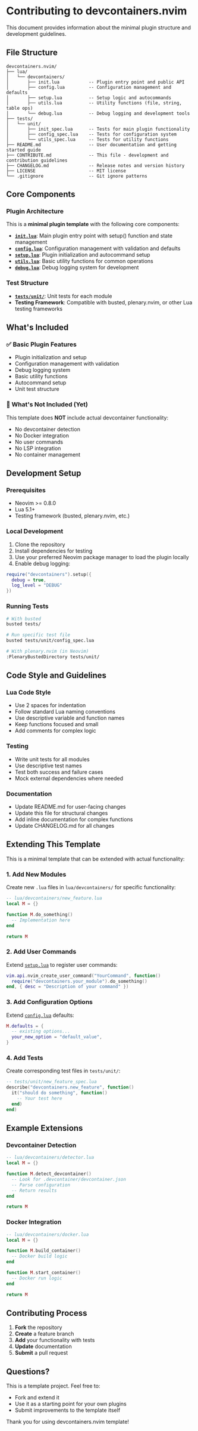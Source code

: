 # Contributing to devcontainers.nvim

This document provides information about the minimal plugin structure and development guidelines.

## File Structure

```
devcontainers.nvim/
├── lua/
│   └── devcontainers/
│       ├── init.lua           -- Plugin entry point and public API
│       ├── config.lua         -- Configuration management and defaults
│       ├── setup.lua          -- Setup logic and autocommands
│       ├── utils.lua          -- Utility functions (file, string, table ops)
│       └── debug.lua          -- Debug logging and development tools
├── tests/
│   └── unit/
│       ├── init_spec.lua      -- Tests for main plugin functionality
│       ├── config_spec.lua    -- Tests for configuration system
│       └── utils_spec.lua     -- Tests for utility functions
├── README.md                  -- User documentation and getting started guide
├── CONTRIBUTE.md              -- This file - development and contribution guidelines
├── CHANGELOG.md               -- Release notes and version history
├── LICENSE                    -- MIT license
└── .gitignore                 -- Git ignore patterns
```

## Core Components

### Plugin Architecture

This is a **minimal plugin template** with the following core components:

- **[`init.lua`](lua/devcontainers/init.lua)**: Main plugin entry point with setup() function and state management
- **[`config.lua`](lua/devcontainers/config.lua)**: Configuration management with validation and defaults
- **[`setup.lua`](lua/devcontainers/setup.lua)**: Plugin initialization and autocommand setup
- **[`utils.lua`](lua/devcontainers/utils.lua)**: Basic utility functions for common operations
- **[`debug.lua`](lua/devcontainers/debug.lua)**: Debug logging system for development

### Test Structure

- **[`tests/unit/`](tests/unit/)**: Unit tests for each module
- **Testing Framework**: Compatible with busted, plenary.nvim, or other Lua testing frameworks

## What's Included

### ✅ Basic Plugin Features

- Plugin initialization and setup
- Configuration management with validation
- Debug logging system
- Basic utility functions
- Autocommand setup
- Unit test structure

### 🚧 What's Not Included (Yet)

This template does **NOT** include actual devcontainer functionality:

- No devcontainer detection
- No Docker integration  
- No user commands
- No LSP integration
- No container management

## Development Setup

### Prerequisites

- Neovim >= 0.8.0
- Lua 5.1+
- Testing framework (busted, plenary.nvim, etc.)

### Local Development

1. Clone the repository
2. Install dependencies for testing
3. Use your preferred Neovim package manager to load the plugin locally
4. Enable debug logging:

```lua
require("devcontainers").setup({
  debug = true,
  log_level = "DEBUG"
})
```

### Running Tests

```bash
# With busted
busted tests/

# Run specific test file
busted tests/unit/config_spec.lua

# With plenary.nvim (in Neovim)
:PlenaryBustedDirectory tests/unit/
```

## Code Style and Guidelines

### Lua Code Style

- Use 2 spaces for indentation
- Follow standard Lua naming conventions
- Use descriptive variable and function names
- Keep functions focused and small
- Add comments for complex logic

### Testing

- Write unit tests for all modules
- Use descriptive test names
- Test both success and failure cases
- Mock external dependencies where needed

### Documentation

- Update README.md for user-facing changes
- Update this file for structural changes
- Add inline documentation for complex functions
- Update CHANGELOG.md for all changes

## Extending This Template

This is a minimal template that can be extended with actual functionality:

### 1. Add New Modules

Create new `.lua` files in `lua/devcontainers/` for specific functionality:

```lua
-- lua/devcontainers/new_feature.lua
local M = {}

function M.do_something()
  -- Implementation here
end

return M
```

### 2. Add User Commands

Extend [`setup.lua`](lua/devcontainers/setup.lua) to register user commands:

```lua
vim.api.nvim_create_user_command("YourCommand", function()
  require("devcontainers.your_module").do_something()
end, { desc = "Description of your command" })
```

### 3. Add Configuration Options

Extend [`config.lua`](lua/devcontainers/config.lua) defaults:

```lua
M.defaults = {
  -- existing options...
  your_new_option = "default_value",
}
```

### 4. Add Tests

Create corresponding test files in `tests/unit/`:

```lua
-- tests/unit/new_feature_spec.lua
describe("devcontainers.new_feature", function()
  it("should do something", function()
    -- Your test here
  end)
end)
```

## Example Extensions

### Devcontainer Detection

```lua
-- lua/devcontainers/detector.lua
local M = {}

function M.detect_devcontainer()
  -- Look for .devcontainer/devcontainer.json
  -- Parse configuration
  -- Return results
end

return M
```

### Docker Integration

```lua
-- lua/devcontainers/docker.lua
local M = {}

function M.build_container()
  -- Docker build logic
end

function M.start_container()
  -- Docker run logic
end

return M
```

## Contributing Process

1. **Fork** the repository
2. **Create** a feature branch
3. **Add** your functionality with tests
4. **Update** documentation
5. **Submit** a pull request

## Questions?

This is a template project. Feel free to:
- Fork and extend it
- Use it as a starting point for your own plugins
- Submit improvements to the template itself

Thank you for using devcontainers.nvim template!